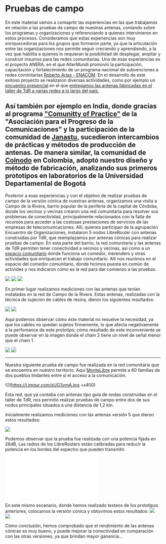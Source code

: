

# Pruebas de campo

En este material vamos a comaprtir las experiencias en las que trabajamos en relación a las pruebas de campo de nuestras antenas, contando sobre los programas y organizaciones y referenciando a quienes intervinieron en estos procesos. 
Consideramos que estas experiencias son muy enriquecedoras para los grupos que formaron parte, ya que la articulación entre las organizaciones nos permite seguir creciendo y aprendiendo, a la vez que habilita a quienes lo requieran la posibilidad de desplegar, ampliar y construir insumos para las redes comunitarias.
Una de esas experiencias es el proyecto ANERA, en el que AlterMundi promovió la participación, capacitación y fortalecimiento de un programa nacional de subvenciones a redes cominitarias [Roberto Arias - ENACOM](https://altermundi.net/2022/11/03/ieee-reconocio-con-el-primer-premio-al-semillero-de-redes-comunitarias-para-postulantes-al-programa-roberto-arias/). En el desarrollo de este exitoso proyecto se realizaron diversas actividades, como por ejemplo un [encuentro presencial](https://elbrote.org/alegria-comunidad-y-redes-libre/) en el que [entregamos las antenas fabricadas en el taller de TdR a varias redes a lo largo del país.](https://www.instagram.com/reel/CkwruueuoDV/?igshid=MTc4MmM1YmI2Ng==)

Así también por ejemplo en India, donde gracias al programa ["Comunitty of Practice"](https://communitynetworks.group/c/cops/16) de la "Asociación para el Progreso de la Comunicaciones" y la participación de la comunidad de [Janastu](https://open.janastu.org/projects), sucedieron intercambios de prácticas y métodos de producción de antenas.
De manera similar, la comunidad de [Colnodo](https://colnodo.apc.org/es/experiencias/el-equipo-de-redes-comunitarias-de-colnodo-fabrica-prototipo-de-antena-para-conectar-territorios-en-colombia) en Colombia, adoptó nuestro diseño y método de fabricación, analizando sus primeros prototipos en laboratorios de la Universidad Departamental de Bogotá
---

Posterior a esas experiencias y con el objetivo de realizar pruebas de campo de la versión cónica de nuestras antenas, organizamos una visita a Campo de la Rivera, barrio popular de la periferia de la capital de Córdoba, donde los vecinos y vecinas crearon una red comunitaria para resolver sus problemas de conectividad, principalmente relacionados con la falta de recursos para acceder a las costosas prestaciones de servicios de las empresas de telecomunicaciones.
Allí, quienes participan de la agrupación Encuentro de Organizaciones, instalaron 5 nodos LibreRouter con antenas construidas por TdR, que reemplazamos por antenas cónicas para realizar pruebas de campo. 
En esta parte del barrio, la red comunitaria y las antenas de TdR permiten tener conectividad a vecinos y vecinas, así como a un [espacio comunitario](https://www.facebook.com/asambleadecampodelaribera/) donde funciona un comedor, merendero y otras actividades que enriquecen el trabajo comunitario. 
Allí nos reunimos en el espacio del comedor comunitario, donde hicimos puesta en común de activides y nos indicaron cómo es la red para dar comienzo a las pruebas. 
 
 
![](images/2-juntada-inicial.jpg)
![](images/36-croquisCampoRivera001.jpeg)
![](images/32-JuntadaCampoRivera001.jpeg)



En primer lugar realizamos mediciones con las antenas que tenían instaladas en la red de Campo de la Rivera. Estas antenas, realizadas con la técnica de sujeción de cables de resina, dieron los siguientes resultados:



![](images/38-resinaRota001.jpeg)
![](images/35-medicionResinaCampoRivera25db001.png)


Aqui podemos observar cómo este material no resuelve la necesidad, ya que los cables no quedan sujetos firmemente, lo que afecta negativamente a la perfomance de este prototipo; cómo resultado de este inconveniente se puede observar en la imagen donde el chain 2 tiene un nivel de señal menor que el chain 1.
 


![](images/1-antena-conica.jpg)
![](images/33-MedicionConica25dB001.png)

---
 
Nuestra siguiente prueba de campo fue realizada en la red comunitaria que se encuentra en nuestro territorio. Aquí [MonteLibre](https://libregrande.online/) permite a 60 familias de dos pueblos lindantes entre sí el acceso a la comunicación.

![](https://i.imgur.com/sUG3ymA.jpg =x400)


Esta red, que ya contaba con antenas tipo guía de ondas construidas en el taller de TdR, nos permitió realizar pruebas de campo entre dos de sus nodos principales situados a una distancia de 1,2 km.







Inicialmente realizamos mediciones con las antenas versión 5 que dieron estos resultados:

![](images/39-v5palito-si001.png)

Podemos observar que la prueba fue realizada con una potencia fijada en 26dB, Las radios de los LibreRouters están calibradas para reducir la potencia en los bordes del espectro que pueden transmitir. ![Más info en la imagen](documents/5GHzSpectrumUsageUK-2017-v1.pdf)




En este mismo escenario, donde hemos realizado testeos de los prototipos anteriores, colocamos la versión cónica y obtuvimos estos resultados:
![](images/37-conicaPalito001.jpeg)
![](images/33-MedicionConica25dB001.png)

Cómo conclusión, hemos comprobado que el rendimiento de las antenas cónicas es muy bueno, y puede mejorar la conectividad en comparación con las otras versiones, ya que brindan mayor ganancia... 








